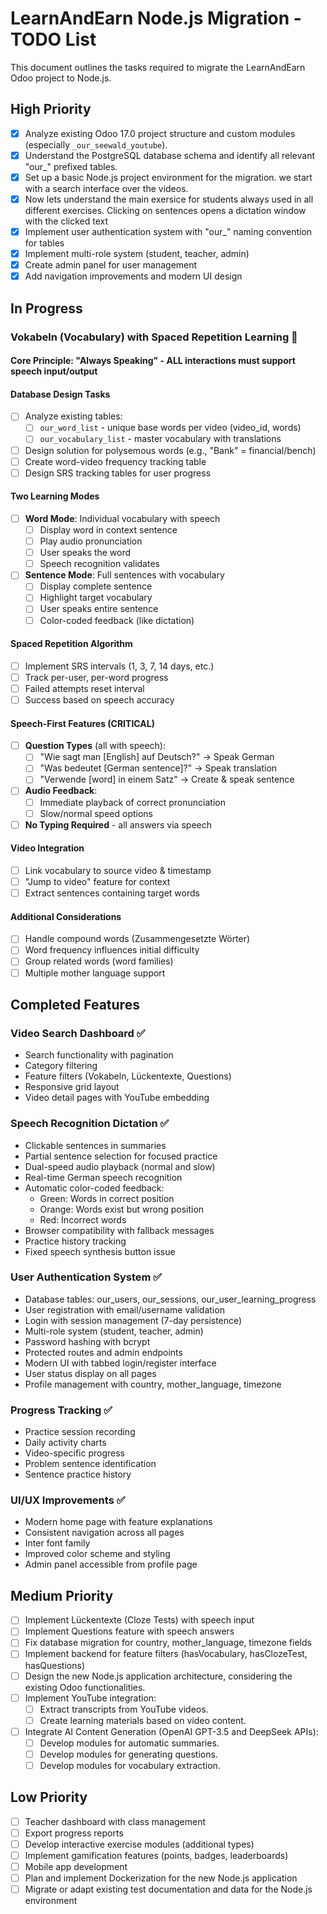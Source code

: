 # LearnAndEarn Node.js Migration - TODO List

This document outlines the tasks required to migrate the LearnAndEarn Odoo project to Node.js.

## High Priority

- [x] Analyze existing Odoo 17.0 project structure and custom modules (especially `_our_seewald_youtube`).
- [x] Understand the PostgreSQL database schema and identify all relevant "our_" prefixed tables.
- [x] Set up a basic Node.js project environment for the migration. we start with a search interface over the videos.
- [x] Now lets understand the main exersice for students always used in all different exercises. Clicking on sentences opens a dictation window with the clicked text
- [x] Implement user authentication system with "our_" naming convention for tables
- [x] Implement multi-role system (student, teacher, admin)
- [x] Create admin panel for user management
- [x] Add navigation improvements and modern UI design

## In Progress

### Vokabeln (Vocabulary) with Spaced Repetition Learning 🚧

#### Core Principle: "Always Speaking" - ALL interactions must support speech input/output

#### Database Design Tasks
- [ ] Analyze existing tables:
  - [ ] `our_word_list` - unique base words per video (video_id, words)
  - [ ] `our_vocabulary_list` - master vocabulary with translations
- [ ] Design solution for polysemous words (e.g., "Bank" = financial/bench)
- [ ] Create word-video frequency tracking table
- [ ] Design SRS tracking tables for user progress

#### Two Learning Modes
- [ ] **Word Mode**: Individual vocabulary with speech
  - [ ] Display word in context sentence
  - [ ] Play audio pronunciation
  - [ ] User speaks the word
  - [ ] Speech recognition validates
- [ ] **Sentence Mode**: Full sentences with vocabulary
  - [ ] Display complete sentence
  - [ ] Highlight target vocabulary
  - [ ] User speaks entire sentence
  - [ ] Color-coded feedback (like dictation)

#### Spaced Repetition Algorithm
- [ ] Implement SRS intervals (1, 3, 7, 14 days, etc.)
- [ ] Track per-user, per-word progress
- [ ] Failed attempts reset interval
- [ ] Success based on speech accuracy

#### Speech-First Features (CRITICAL)
- [ ] **Question Types** (all with speech):
  - [ ] "Wie sagt man [English] auf Deutsch?" → Speak German
  - [ ] "Was bedeutet [German sentence]?" → Speak translation
  - [ ] "Verwende [word] in einem Satz" → Create & speak sentence
- [ ] **Audio Feedback**:
  - [ ] Immediate playback of correct pronunciation
  - [ ] Slow/normal speed options
- [ ] **No Typing Required** - all answers via speech

#### Video Integration
- [ ] Link vocabulary to source video & timestamp
- [ ] "Jump to video" feature for context
- [ ] Extract sentences containing target words

#### Additional Considerations
- [ ] Handle compound words (Zusammengesetzte Wörter)
- [ ] Word frequency influences initial difficulty
- [ ] Group related words (word families)
- [ ] Multiple mother language support

## Completed Features

### Video Search Dashboard ✅
- Search functionality with pagination
- Category filtering
- Feature filters (Vokabeln, Lückentexte, Questions)
- Responsive grid layout
- Video detail pages with YouTube embedding

### Speech Recognition Dictation ✅
- Clickable sentences in summaries
- Partial sentence selection for focused practice
- Dual-speed audio playback (normal and slow)
- Real-time German speech recognition
- Automatic color-coded feedback:
  - Green: Words in correct position
  - Orange: Words exist but wrong position
  - Red: Incorrect words
- Browser compatibility with fallback messages
- Practice history tracking
- Fixed speech synthesis button issue

### User Authentication System ✅
- Database tables: our_users, our_sessions, our_user_learning_progress
- User registration with email/username validation
- Login with session management (7-day persistence)
- Multi-role system (student, teacher, admin)
- Password hashing with bcrypt
- Protected routes and admin endpoints
- Modern UI with tabbed login/register interface
- User status display on all pages
- Profile management with country, mother_language, timezone

### Progress Tracking ✅
- Practice session recording
- Daily activity charts
- Video-specific progress
- Problem sentence identification
- Sentence practice history

### UI/UX Improvements ✅
- Modern home page with feature explanations
- Consistent navigation across all pages
- Inter font family
- Improved color scheme and styling
- Admin panel accessible from profile page

## Medium Priority

- [ ] Implement Lückentexte (Cloze Tests) with speech input
- [ ] Implement Questions feature with speech answers
- [ ] Fix database migration for country, mother_language, timezone fields
- [ ] Implement backend for feature filters (hasVocabulary, hasClozeTest, hasQuestions)
- [ ] Design the new Node.js application architecture, considering the existing Odoo functionalities.
- [ ] Implement YouTube integration:
    - [ ] Extract transcripts from YouTube videos.
    - [ ] Create learning materials based on video content.
- [ ] Integrate AI Content Generation (OpenAI GPT-3.5 and DeepSeek APIs):
    - [ ] Develop modules for automatic summaries.
    - [ ] Develop modules for generating questions.
    - [ ] Develop modules for vocabulary extraction.

## Low Priority

- [ ] Teacher dashboard with class management
- [ ] Export progress reports
- [ ] Develop interactive exercise modules (additional types)
- [ ] Implement gamification features (points, badges, leaderboards)
- [ ] Mobile app development
- [ ] Plan and implement Dockerization for the new Node.js application
- [ ] Migrate or adapt existing test documentation and data for the Node.js environment 